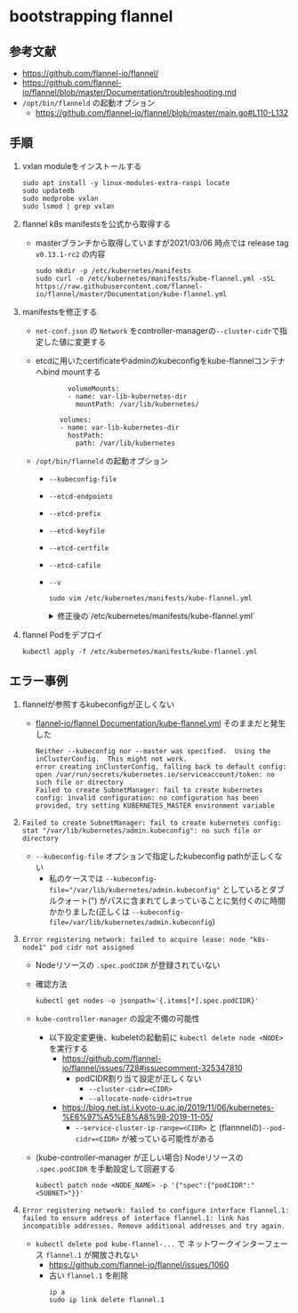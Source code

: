 # bootstrapping flannel

## 参考文献

- https://github.com/flannel-io/flannel/
- https://github.com/flannel-io/flannel/blob/master/Documentation/troubleshooting.md
- `/opt/bin/flanneld` の起動オプション
   - https://github.com/flannel-io/flannel/blob/master/main.go#L110-L132

## 手順

1. vxlan moduleをインストールする
    ```
    sudo apt install -y linux-modules-extra-raspi locate
    sudo updatedb
    sudo modprobe vxlan
    sudo lsmod | grep vxlan
    ```

1. flannel k8s manifestsを公式から取得する
   - masterブランチから取得していますが2021/03/06 時点では release tag `v0.13.1-rc2` の内容

      ```
      sudo mkdir -p /etc/kubernetes/manifests
      sudo curl -o /etc/kubernetes/manifests/kube-flannel.yml -sSL https://raw.githubusercontent.com/flannel-io/flannel/master/Documentation/kube-flannel.yml
      ```

1. manifestsを修正する
    - `net-conf.json` の `Network` をcontroller-managerの`--cluster-cidr`で指定した値に変更する
    - etcdに用いたcertificateやadminのkubeconfigをkube-flannelコンテナへbind mountする

       ```
               volumeMounts:
               - name: var-lib-kubernetes-dir
                 mountPath: /var/lib/kubernetes/

             volumes:
             - name: var-lib-kubernetes-dir
               hostPath:
                 path: /var/lib/kubernetes
       ```

    - `/opt/bin/flanneld` の起動オプション
        - `--kubeconfig-file`
        - `--etcd-endpoints`
        - `--etcd-prefix`
        - `--etcd-keyfile`
        - `--etcd-certfile`
        - `--etcd-cafile`
        - `--v`

            ```
            sudo vim /etc/kubernetes/manifests/kube-flannel.yml
            ```
            <details><summary>修正後の`/etc/kubernetes/manifests/kube-flannel.yml`</summary>
               ```
               ---
               apiVersion: policy/v1beta1
               kind: PodSecurityPolicy
               metadata:
                 name: psp.flannel.unprivileged
                 annotations:
                   seccomp.security.alpha.kubernetes.io/allowedProfileNames: docker/default
                   seccomp.security.alpha.kubernetes.io/defaultProfileName: docker/default
                   apparmor.security.beta.kubernetes.io/allowedProfileNames: runtime/default
                   apparmor.security.beta.kubernetes.io/defaultProfileName: runtime/default
               spec:
                 privileged: false
                 volumes:
                 - configMap
                 - secret
                 - emptyDir
                 - hostPath
                 allowedHostPaths:
                 - pathPrefix: "/etc/cni/net.d"
                 - pathPrefix: "/etc/kube-flannel"
                 - pathPrefix: "/run/flannel"
                 readOnlyRootFilesystem: false
                 # Users and groups
                 runAsUser:
                   rule: RunAsAny
                 supplementalGroups:
                   rule: RunAsAny
                 fsGroup:
                   rule: RunAsAny
                 # Privilege Escalation
                 allowPrivilegeEscalation: false
                 defaultAllowPrivilegeEscalation: false
                 # Capabilities
                 allowedCapabilities: ['NET_ADMIN', 'NET_RAW']
                 defaultAddCapabilities: []
                 required
                 seLinux:
                   # SELinux is unused in CaaSP
                   rule: 'RunAsAny'
               ---
               kind: ClusterRole
               apiVersion: rbac.authorization.k8s.io/v1
               metadata:
                 name: flannel
               rules:
               - apiGroups: ['extensions']
                 resources: ['podsecuritypolicies']
                 verbs: ['use']
                 resourceNames: ['psp.flannel.unprivileged']
               - apiGroups:
                 - ""
                 resources:
                 - pods
                 verbs:
                 - get
               - apiGroups:
                 - ""
                 resources:
                 - nodes
                 verbs:
                 - list
                 - watch
               - apiGroups:
                 - ""
                 resources:
                 - nodes/status
                 verbs:
                 - patch
               ---
               kind: ClusterRoleBinding
               apiVersion: rbac.authorization.k8s.io/v1
               metadata:
                 name: flannel
               roleRef:
                 apiGroup: rbac.authorization.k8s.io
                 kind: ClusterRole
                 name: flannel
               subjects:
               - kind: ServiceAccount
                 name: flannel
                 namespace: kube-system
               ---
               apiVersion: v1
               kind: ServiceAccount
               metadata:
                 name: flannel
                 namespace: kube-system
               ---
               kind: ConfigMap
               apiVersion: v1
               metadata:
                 name: kube-flannel-cfg
                 namespace: kube-system
                 labels:
                   tier: node
                   app: flannel
               data:
                 cni-conf.json: |
                   {
                     "name": "cbr0",
                     "cniVersion": "0.3.1",
                     "plugins": [
                       {
                         "type": "flannel",
                         "delegate": {
                           "hairpinMode": true,
                           "isDefaultGateway": true
                         }
                       },
                       {
                         "type": "portmap",
                         "capabilities": {
                           "portMappings": true
                         }
                       }
                     ]
                   }
                 net-conf.json: |
                   {
                     "Network": "10.200.0.0/16",
                     "Backend": {
                       "Type": "vxlan"
                     }
                   }
               ---
               apiVersion: apps/v1
               kind: DaemonSet
               metadata:
                 name: kube-flannel-ds
                 namespace: kube-system
                 labels:
                   tier: node
                   app: flannel
               spec:
                 selector:
                   matchLabels:
                     app: flannel
                 template:
                   metadata:
                     labels:
                       tier: node
                       app: flannel
                   spec:
                     affinity:
                       nodeAffinity:
                         requiredDuringSchedulingIgnoredDuringExecution:
                           nodeSelectorTerms:
                           - matchExpressions:
                             - key: kubernetes.io/os
                               operator: In
                               values:
                               - linux
                     hostNetwork: true
                     priorityClassName: system-node-critical
                     tolerations:
                     - operator: Exists
                       effect: NoSchedule
                     serviceAccountName: flannel
                     initContainers:
                     - name: install-cni-plugin
                      #image: flannelcni/flannel-cni-plugin:v1.0.1 for ppc64le and mips64le (dockerhub limitations may apply)
                       image: rancher/mirrored-flannelcni-flannel-cni-plugin:v1.0.1
                       command:
                       - cp
                       args:
                       - -f
                       - /flannel
                       - /opt/cni/bin/flannel
                       volumeMounts:
                       - name: cni-plugin
                         mountPath: /opt/cni/bin
                     - name: install-cni
                      #image: flannelcni/flannel:v0.16.3 for ppc64le and mips64le (dockerhub limitations may apply)
                       image: rancher/mirrored-flannelcni-flannel:v0.16.3
                       command:
                       - cp
                       args:
                       - -f
                       - /etc/kube-flannel/cni-conf.json
                       - /etc/cni/net.d/10-flannel.conflist
                       volumeMounts:
                       - name: cni
                         mountPath: /etc/cni/net.d
                       - name: flannel-cfg
                         mountPath: /etc/kube-flannel/
                     containers:
                     - name: kube-flannel
                      #image: flannelcni/flannel:v0.16.3 for ppc64le and mips64le (dockerhub limitations may apply)
                       image: rancher/mirrored-flannelcni-flannel:v0.16.3
                       command:
                       - /opt/bin/flanneld
                       args:
                       - --ip-masq
                       - --kube-subnet-mgr
                       - --kubeconfig-file=/var/lib/kubernetes/admin.kubeconfig
                       - --etcd-endpoints=https://k8s-master:4001
                       - --etcd-prefix=/coreos.com/network
                       - --etcd-keyfile=/var/lib/kubernetes/kubernetes-key.pem
                       - --etcd-certfile=/var/lib/kubernetes/kubernetes.pem
                       - --etcd-cafile=/var/lib/kubernetes/ca.pem
                       - --v=10
                       resources:
                         requests:
                           cpu: "100m"
                           memory: "50Mi"
                         limits:
                           cpu: "100m"
                           memory: "50Mi"
                       securityContext:
                         privileged: false
                         capabilities:
                           add: ["NET_ADMIN", "NET_RAW"]
                       env:
                       - name: POD_NAME
                         valueFrom:
                           fieldRef:
                             fieldPath: metadata.name
                       - name: POD_NAMESPACE
                         valueFrom:
                           fieldRef:
                             fieldPath: metadata.namespace
                       volumeMounts:
                       - name: run
                         mountPath: /run/flannel
                       - name: flannel-cfg
                         mountPath: /etc/kube-flannel/
                       - name: xtables-lock
                         mountPath: /run/xtables.lock
                       - name: var-lib-kubernetes-dir
                         mountPath: /var/lib/kubernetes/
                     volumes:
                     - name: run
                       hostPath:
                         path: /run/flannel
                     - name: cni-plugin
                       hostPath:
                         path: /opt/cni/bin
                     - name: cni
                       hostPath:
                         path: /etc/cni/net.d
                     - name: flannel-cfg
                       configMap:
                         name: kube-flannel-cfg
                     - name: xtables-lock
                       hostPath:
                         path: /run/xtables.lock
                         type: FileOrCreate
                     - name: var-lib-kubernetes-dir
                       hostPath:
                         path: /var/lib/kubernetes
               ```

            </details>


1. flannel Podをデプロイ

   ```
   kubectl apply -f /etc/kubernetes/manifests/kube-flannel.yml
   ```

## エラー事例

1. flannelが参照するkubeconfigが正しくない
    - [flannel-io/flannel Documentation/kube-flannel.yml](https://raw.githubusercontent.com/flannel-io/flannel/master/Documentation/kube-flannel.yml) そのままだと発生した
        ```
        Neither --kubeconfig nor --master was specified.  Using the inClusterConfig.  This might not work.
        error creating inClusterConfig, falling back to default config: open /var/run/secrets/kubernetes.io/serviceaccount/token: no such file or directory
        Failed to create SubnetManager: fail to create kubernetes config: invalid configuration: no configuration has been provided, try setting KUBERNETES_MASTER environment variable
        ```

1. `Failed to create SubnetManager: fail to create kubernetes config: stat "/var/lib/kubernetes/admin.kubeconfig": no such file or directory`
    - `--kubeconfig-file` オプションで指定したkubeconfig pathが正しくない
        - 私のケースでは `--kubeconfig-file="/var/lib/kubernetes/admin.kubeconfig"` としているとダブルクォート(") がパスに含まれてしまっていることに気付くのに時間かかりました(正しくは `--kubeconfig-file=/var/lib/kubernetes/admin.kubeconfig`)

1. `Error registering network: failed to acquire lease: node "k8s-node1" pod cidr not assigned`
    - Nodeリソースの `.spec.podCIDR` が登録されていない
    - 確認方法
        ```
        kubectl get nodes -o jsonpath='{.items[*].spec.podCIDR}'
        ```
    - `kube-controller-manager` の設定不備の可能性
        - 以下設定変更後、kubeletの起動前に `kubectl delete node <NODE>` を実行する
            - https://github.com/flannel-io/flannel/issues/728#issuecomment-325347810
                - podCIDR割り当て設定が正しくない
                    - `--cluster-cidr=<CIDR>`
                    - `--allocate-node-cidrs=true`
            - https://blog.net.ist.i.kyoto-u.ac.jp/2019/11/06/kubernetes-%E6%97%A5%E8%A8%98-2019-11-05/
                - `--service-cluster-ip-range=<CIDR>` と (flannnelの)`--pod-cidr=<CIDR>` が被っている可能性がある

    - (kube-controller-manager が正しい場合) Nodeリソースの `.spec.podCIDR` を手動設定して回避する
        ```
        kubectl patch node <NODE_NAME> -p '{"spec":{"podCIDR":"<SUBNET>"}}'
        ```

1. `Error registering network: failed to configure interface flannel.1: failed to ensure address of interface flannel.1: link has incompatible addresses. Remove additional addresses and try again.`
    - `kubectl delete pod kube-flannel-...` で ネットワークインターフェース `flannel.1` が開放されない
        - https://github.com/flannel-io/flannel/issues/1060
        - 古い `flannel.1` を削除
            ```
            ip a
            sudo ip link delete flannel.1
            ```
